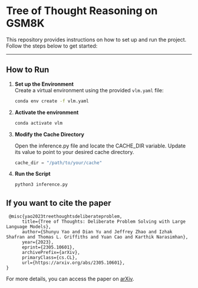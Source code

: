 # Tree of Thought Reasoning on GSM8K

This repository provides instructions on how to set up and run the project. Follow the steps below to get started:

---

## How to Run

1. **Set up the Environment**  
   Create a virtual environment using the provided `vlm.yaml` file:
   ```bash
   conda env create -f vlm.yaml
   
2. **Activate the environment**
   ```bash
   conda activate vlm

3. **Modify the Cache Directory**

    Open the inference.py file and locate the CACHE_DIR variable. Update its value to point to your desired cache directory.
   ```python
   cache_dir = "/path/to/your/cache"

3. **Run the Script**
   ```bash
   python3 inference.py
   ```

## If you want to cite the paper

```
 @misc{yao2023treethoughtsdeliberateproblem,
      title={Tree of Thoughts: Deliberate Problem Solving with Large Language Models}, 
      author={Shunyu Yao and Dian Yu and Jeffrey Zhao and Izhak Shafran and Thomas L. Griffiths and Yuan Cao and Karthik Narasimhan},
      year={2023},
      eprint={2305.10601},
      archivePrefix={arXiv},
      primaryClass={cs.CL},
      url={https://arxiv.org/abs/2305.10601}, 
}
```
For more details, you can access the paper on [arXiv](https://arxiv.org/abs/2305.10601).
